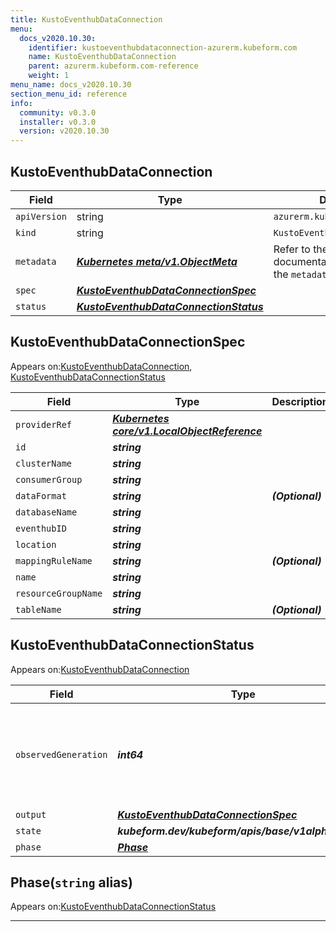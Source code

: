 ```yaml
---
title: KustoEventhubDataConnection
menu:
  docs_v2020.10.30:
    identifier: kustoeventhubdataconnection-azurerm.kubeform.com
    name: KustoEventhubDataConnection
    parent: azurerm.kubeform.com-reference
    weight: 1
menu_name: docs_v2020.10.30
section_menu_id: reference
info:
  community: v0.3.0
  installer: v0.3.0
  version: v2020.10.30
---
```


## KustoEventhubDataConnection
| Field | Type | Description |
| ------ | ----- | ----------- |
| `apiVersion` | string | `azurerm.kubeform.com/v1alpha1` |
|    `kind` | string | `KustoEventhubDataConnection` |
| `metadata` | ***[Kubernetes meta/v1.ObjectMeta](https://v1-18.docs.kubernetes.io/docs/reference/generated/kubernetes-api/v1.18/#objectmeta-v1-meta)***|Refer to the Kubernetes API documentation for the fields of the `metadata` field.|
| `spec` | ***[KustoEventhubDataConnectionSpec](#kustoeventhubdataconnectionspec)***||
| `status` | ***[KustoEventhubDataConnectionStatus](#kustoeventhubdataconnectionstatus)***||
## KustoEventhubDataConnectionSpec

Appears on:[KustoEventhubDataConnection](#kustoeventhubdataconnection), [KustoEventhubDataConnectionStatus](#kustoeventhubdataconnectionstatus)

| Field | Type | Description |
| ------ | ----- | ----------- |
| `providerRef` | ***[Kubernetes core/v1.LocalObjectReference](https://v1-18.docs.kubernetes.io/docs/reference/generated/kubernetes-api/v1.18/#localobjectreference-v1-core)***||
| `id` | ***string***||
| `clusterName` | ***string***||
| `consumerGroup` | ***string***||
| `dataFormat` | ***string***| ***(Optional)*** |
| `databaseName` | ***string***||
| `eventhubID` | ***string***||
| `location` | ***string***||
| `mappingRuleName` | ***string***| ***(Optional)*** |
| `name` | ***string***||
| `resourceGroupName` | ***string***||
| `tableName` | ***string***| ***(Optional)*** |
## KustoEventhubDataConnectionStatus

Appears on:[KustoEventhubDataConnection](#kustoeventhubdataconnection)

| Field | Type | Description |
| ------ | ----- | ----------- |
| `observedGeneration` | ***int64***| ***(Optional)*** Resource generation, which is updated on mutation by the API Server.|
| `output` | ***[KustoEventhubDataConnectionSpec](#kustoeventhubdataconnectionspec)***| ***(Optional)*** |
| `state` | ***kubeform.dev/kubeform/apis/base/v1alpha1.State***| ***(Optional)*** |
| `phase` | ***[Phase](#phase)***| ***(Optional)*** |
## Phase(`string` alias)

Appears on:[KustoEventhubDataConnectionStatus](#kustoeventhubdataconnectionstatus)

---
